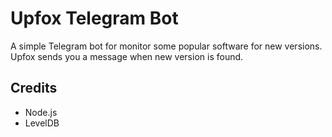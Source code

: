 # Upfox Telegram Bot

A simple Telegram bot for monitor some popular software for new versions. Upfox sends you a message when new version is found.

## Credits

- Node.js
- LevelDB
